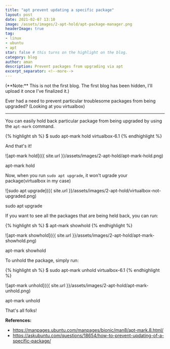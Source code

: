 ```yaml
---
title: "apt prevent updating a specific package"
layout: post
date: 2021-02-07 13:10
image: /assets/images/2-apt-hold/apt-package-manager.png
headerImage: true
tag:
- linux
- ubuntu
- apt
star: false # this turns on the highlight on the blog. 
category: blog
author: aman
description: Prevent packages from upgrading via apt
excerpt_separator: <!--more-->
---
```


<span class="evidence">
(**Note:** This is not the first blog. The first blog has been hidden, I'll upload it once I've finalized it.)
</span>

Ever had a need to prevent particular troublesome packages from being upgraded? (Looking at you virtualbox)

<!--more-->

---

You can easily hold back particular package from being upgraded by using the `apt-mark` command.

{% highlight sh %}
$ sudo apt-mark hold virtualbox-6.1
{% endhighlight %}


And that's it!

![apt-mark hold]({{ site.url }}/assets/images/2-apt-hold/apt-mark-hold.png)
<figcaption class="caption">apt-mark hold</figcaption>


Now, when you run `sudo apt upgrade`, it won't ugrade your package(virtualbox in my case)   


![sudo apt upgrade]({{ site.url }}/assets/images/2-apt-hold/virtualbox-not-upgraded.png)
<figcaption class="caption">sudo apt upgrade</figcaption>


If you want to see all the packages that are being held back, you can run:

{% highlight sh %}
$ apt-mark showhold
{% endhighlight %}


![apt-mark showhold]({{ site.url }}/assets/images/2-apt-hold/apt-mark-showhold.png)
<figcaption class="caption">apt-mark showhold</figcaption>



To unhold the package, simply run:

{% highlight sh %}
$ sudo apt-mark unhold virtualbox-6.1
{% endhighlight %}


![apt-mark unhold]({{ site.url }}/assets/images/2-apt-hold/apt-mark-unhold.png)
<figcaption class="caption">apt-mark unhold</figcaption>


That's all folks!


**References:**

- <https://manpages.ubuntu.com/manpages/bionic/man8/apt-mark.8.html/>
- <https://askubuntu.com/questions/18654/how-to-prevent-updating-of-a-specific-package/>